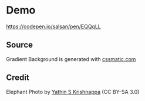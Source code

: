 # Demo

https://codepen.io/salsan/pen/EQQqLL

## Source

Gradient Background is generated with [cssmatic.com](https://cssmatic.com/gradient-generator)

## Credit
Elephant Photo by [Yathin S Krishnappa](https://en.wikipedia.org/wiki/African_bush_elephant#/media/File:Loxodonta_africana_-_old_bull_(Ngorongoro,_2009).jpg) (CC BY-SA 3.0)
